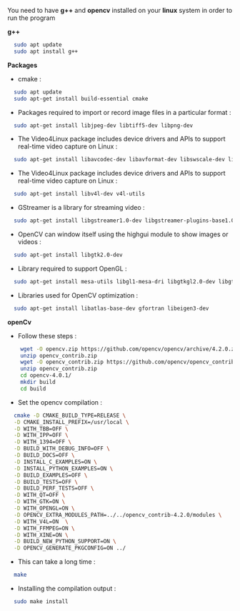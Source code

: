 You need to have **g++** and **opencv** installed on your **linux** system in order to run the program

**g++**
```bash
  sudo apt update
  sudo apt install g++
```
**Packages**
* cmake :
```bash
  sudo apt update
  sudo apt-get install build-essential cmake
```
* Packages required to import or record image files in a particular format :
```bash
  sudo apt-get install libjpeg-dev libtiff5-dev libpng-dev
```
* The Video4Linux package includes device drivers and APIs to support real-time video capture on Linux :
```bash
  sudo apt-get install libavcodec-dev libavformat-dev libswscale-dev libxvidcore-dev libx264-dev libxine2-dev
```
* The Video4Linux package includes device drivers and APIs to support real-time video capture on Linux :
```bash
  sudo apt-get install libv4l-dev v4l-utils
```
* GStreamer is a library for streaming video :
```bash
  sudo apt-get install libgstreamer1.0-dev libgstreamer-plugins-base1.0-dev 
```
* OpenCV can window itself using the highgui module to show images or videos :
```bash
  sudo apt-get install libgtk2.0-dev
```
* Library required to support OpenGL :
```bash
  sudo apt-get install mesa-utils libgl1-mesa-dri libgtkgl2.0-dev libgtkglext1-dev  
```
* Libraries used for OpenCV optimization :
```bash
  sudo apt-get install libatlas-base-dev gfortran libeigen3-dev
```
**openCv**
* Follow these steps :
```bash
    wget -O opencv.zip https://github.com/opencv/opencv/archive/4.2.0.zip
    unzip opencv_contrib.zip
    wget -O opencv_contrib.zip https://github.com/opencv/opencv_contrib/archive/4.2.0.zip
    unzip opencv_contrib.zip
    cd opencv-4.0.1/
    mkdir build
    cd build
```
* Set the opencv compilation :
```bash
  cmake -D CMAKE_BUILD_TYPE=RELEASE \
  -D CMAKE_INSTALL_PREFIX=/usr/local \
  -D WITH_TBB=OFF \
  -D WITH_IPP=OFF \
  -D WITH_1394=OFF \
  -D BUILD_WITH_DEBUG_INFO=OFF \
  -D BUILD_DOCS=OFF \
  -D INSTALL_C_EXAMPLES=ON \
  -D INSTALL_PYTHON_EXAMPLES=ON \
  -D BUILD_EXAMPLES=OFF \
  -D BUILD_TESTS=OFF \
  -D BUILD_PERF_TESTS=OFF \
  -D WITH_QT=OFF \
  -D WITH_GTK=ON \
  -D WITH_OPENGL=ON \
  -D OPENCV_EXTRA_MODULES_PATH=../../opencv_contrib-4.2.0/modules \
  -D WITH_V4L=ON  \
  -D WITH_FFMPEG=ON \
  -D WITH_XINE=ON \
  -D BUILD_NEW_PYTHON_SUPPORT=ON \
  -D OPENCV_GENERATE_PKGCONFIG=ON ../
```
* This can take a long time :
```bash
  make
```
* Installing the compilation output :
```bash
  sudo make install
```
